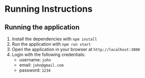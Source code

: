 # Running Instructions

## Running the application

1. Install the dependencies with `npm install`
2. Run the application with `npm run start`
3. Open the application in your browser at `http://localhost:3000`
4. Login with the following credentials:
    - username: `john`
    - email: `john@gmail.com`
    - password: `1234`